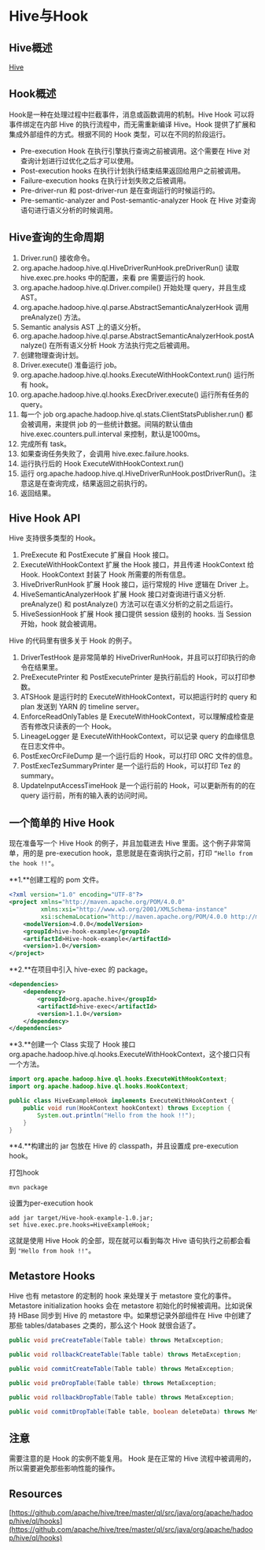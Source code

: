 # Hive与Hook

## Hive概述

[Hive](./README.md)

## Hook概述

Hook是一种在处理过程中拦截事件，消息或函数调用的机制。Hive Hook 可以将事件绑定在内部 Hive 的执行流程中，而无需重新编译 Hive。Hook 提供了扩展和集成外部组件的方式。根据不同的 Hook 类型，可以在不同的阶段运行。

- Pre-execution Hook 在执行引擎执行查询之前被调用。这个需要在 Hive 对查询计划进行过优化之后才可以使用。
- Post-execution hooks 在执行计划执行结束结果返回给用户之前被调用。
- Failure-execution hooks 在执行计划失败之后被调用。
- Pre-driver-run 和 post-driver-run 是在查询运行的时候运行的。
- Pre-semantic-analyzer and Post-semantic-analyzer Hook 在 Hive 对查询语句进行语义分析的时候调用。


## Hive查询的生命周期

1. Driver.run() 接收命令。
2. org.apache.hadoop.hive.ql.HiveDriverRunHook.preDriverRun() 读取 hive.exec.pre.hooks 中的配置，来看 pre 需要运行的 hook.
3. org.apache.hadoop.hive.ql.Driver.compile() 开始处理 query，并且生成 AST。
4. org.apache.hadoop.hive.ql.parse.AbstractSemanticAnalyzerHook 调用 preAnalyze() 方法。
5. Semantic analysis AST 上的语义分析。
6. org.apache.hadoop.hive.ql.parse.AbstractSemanticAnalyzerHook.postAnalyze() 在所有语义分析 Hook 方法执行完之后被调用。
7. 创建物理查询计划。
8. Driver.execute() 准备运行 job。
9. org.apache.hadoop.hive.ql.hooks.ExecuteWithHookContext.run() 运行所有 hook。
10. org.apache.hadoop.hive.ql.hooks.ExecDriver.execute() 运行所有任务的 query。
11. 每一个 job org.apache.hadoop.hive.ql.stats.ClientStatsPublisher.run() 都会被调用，来提供 job 的一些统计数据。间隔的默认值由 hive.exec.counters.pull.interval 来控制，默认是1000ms。
12. 完成所有 task。
13. 如果查询任务失败了，会调用 hive.exec.failure.hooks.
14. 运行执行后的 Hook ExecuteWithHookContext.run()
15. 运行 org.apache.hadoop.hive.ql.HiveDriverRunHook.postDriverRun()。注意这是在查询完成，结果返回之前执行的。
16. 返回结果。


## Hive Hook API

Hive 支持很多类型的 Hook。

1. PreExecute 和 PostExecute 扩展自 Hook 接口。
2. ExecuteWithHookContext 扩展 the Hook 接口，并且传递 HookContext 给 Hook. HookContext 封装了 Hook 所需要的所有信息。
3. HiveDriverRunHook 扩展 Hook 接口，运行常规的 Hive 逻辑在 Driver 上。
4. HiveSemanticAnalyzerHook 扩展 Hook 接口对查询进行语义分析. preAnalyze() 和 postAnalyze() 方法可以在语义分析的之前之后运行。
5. HiveSessionHook 扩展 Hook 接口提供 session 级别的 hooks. 当 Session 开始，hook 就会被调用。

Hive 的代码里有很多关于 Hook 的例子。

1. DriverTestHook 是非常简单的 HiveDriverRunHook，并且可以打印执行的命令在结果里。
2. PreExecutePrinter 和 PostExecutePrinter 是执行前后的 Hook，可以打印参数。
3. ATSHook 是运行时的 ExecuteWithHookContext，可以把运行时的 query 和 plan 发送到 YARN 的 timeline server。
4. EnforceReadOnlyTables 是 ExecuteWithHookContext，可以理解成检查是否有修改只读表的一个 Hook。
5. LineageLogger 是 ExecuteWithHookContext，可以记录 query 的血缘信息在日志文件中。
6. PostExecOrcFileDump 是一个运行后的 Hook，可以打印 ORC 文件的信息。
7. PostExecTezSummaryPrinter 是一个运行后的 Hook，可以打印 Tez 的 summary。
8. UpdateInputAccessTimeHook 是一个运行前的 Hook，可以更新所有的的在 query 运行前，所有的输入表的访问时间。


## 一个简单的 Hive Hook

现在准备写一个 Hive Hook 的例子，并且加载进去 Hive 里面。这个例子非常简单，用的是 pre-execution hook，意思就是在查询执行之前，打印 `“Hello from the hook !!"`。

**1.**创建工程的 pom 文件。

```xml
<?xml version="1.0" encoding="UTF-8"?>
<project xmlns="http://maven.apache.org/POM/4.0.0"
         xmlns:xsi="http://www.w3.org/2001/XMLSchema-instance"
         xsi:schemaLocation="http://maven.apache.org/POM/4.0.0 http://maven.apache.org/xsd/maven-4.0.0.xsd">
    <modelVersion>4.0.0</modelVersion>
    <groupId>hive-hook-example</groupId>
    <artifactId>Hive-hook-example</artifactId>
    <version>1.0</version>
</project>
```

**2.**在项目中引入 hive-exec 的 package。
```xml
<dependencies>
    <dependency>
        <groupId>org.apache.hive</groupId>
        <artifactId>hive-exec</artifactId>
        <version>1.1.0</version>
    </dependency>
</dependencies>
```

**3.**创建一个 Class 实现了 Hook 接口 org.apache.hadoop.hive.ql.hooks.ExecuteWithHookContext，这个接口只有一个方法。

```java
import org.apache.hadoop.hive.ql.hooks.ExecuteWithHookContext;
import org.apache.hadoop.hive.ql.hooks.HookContext;

public class HiveExampleHook implements ExecuteWithHookContext {
    public void run(HookContext hookContext) throws Exception {
        System.out.println("Hello from the hook !!");
    }
}
```

**4.**构建出的 jar 包放在 Hive 的 classpath，并且设置成 pre-execution hook。

打包hook
```
mvn package
```

设置为per-execution hook
```
add jar target/Hive-hook-example-1.0.jar;
set hive.exec.pre.hooks=HiveExampleHook;
```

这就是使用 Hive Hook 的全部，现在就可以看到每次 Hive 语句执行之前都会看到 `"Hello from hook !!"`。


## Metastore Hooks

Hive 也有 metastore 的定制的 hook 来处理关于 metastore 变化的事件。 Metastore initialization hooks 会在 metastore 初始化的时候被调用。比如说保持 HBase 同步到 Hive 的 metastore 中。如果想记录外部组件在 Hive 中创建了那些 tables/databases 之类的，那么这个 Hook 就很合适了。

```java
public void preCreateTable(Table table) throws MetaException;

public void rollbackCreateTable(Table table) throws MetaException;

public void commitCreateTable(Table table) throws MetaException;

public void preDropTable(Table table) throws MetaException;

public void rollbackDropTable(Table table) throws MetaException;

public void commitDropTable(Table table, boolean deleteData) throws MetaException;
```


## 注意

需要注意的是 Hook 的实例不能复用。
Hook 是在正常的 Hive 流程中被调用的，所以需要避免那些影响性能的操作。


## Resources

[https://github.com/apache/hive/tree/master/ql/src/java/org/apache/hadoop/hive/ql/hooks](https://github.com/apache/hive/tree/master/ql/src/java/org/apache/hadoop/hive/ql/hooks)
